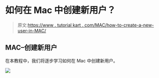 # 如何在 Mac 中创建新用户？

> 原文:[https://www . tutorial kart . com/MAC/how-to-create-a-new-user-in-MAC/](https://www.tutorialkart.com/mac/how-to-create-a-new-user-in-mac/)

## MAC–创建新用户

在本教程中，我们将逐步学习如何在 Mac 中创建新用户。

[![](../Images/925da31b32d6bc3827932f6c8afb11bb.png)](https://www.tutorialkart.com/)